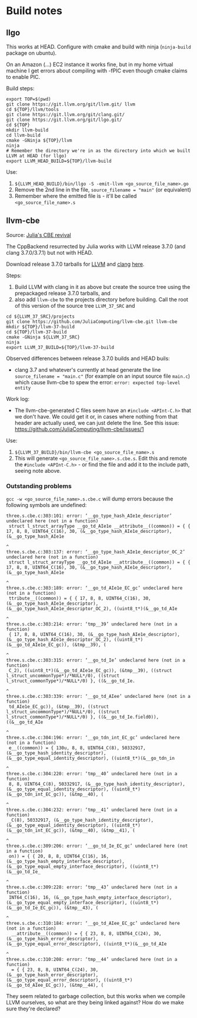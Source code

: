 # Build notes

## llgo

This works at HEAD. Configure with cmake and build with ninja (`ninja-build` package on ubuntu).

On an Amazon (...) EC2 instance it works fine, but in my home virtual machine I get errors about compiling with -fPIC even though cmake claims to enable PIC.

Build steps:
```
export TOP=$(pwd)
git clone https://git.llvm.org/git/llvm.git/ llvm
cd ${TOP}/llvm/tools
git clone https://git.llvm.org/git/clang.git/
git clone https://git.llvm.org/git/llgo.git/
cd ${TOP}
mkdir llvm-build
cd llvm-build
cmake -GNinja ${TOP}/llvm
ninja
# Remember the directory we're in as the directory into which we built LLVM at HEAD (for llgo)
export LLVM_HEAD_BUILD=${TOP}/llvm-build
```

Use:
1. `${LLVM_HEAD_BUILD}/bin/llgo -S -emit-llvm <go_source_file_name>.go`
2. Remove the 2nd line in the file, `source_filename = "main"` (or equivalent)
3. Remember where the emitted file is - it'll be called `<go_source_file_name>.s`


## llvm-cbe

Source: [Julia's CBE revival](https://github.com/JuliaComputing/llvm-cbe)

The CppBackend resurrected by Julia works with LLVM release 3.7.0 (and clang 3.7.0/3.7.1) but not with HEAD.

Download release 3.7.0 tarballs for [LLVM](http://releases.llvm.org/3.7.0/llvm-3.7.0.src.tar.xz) and [clang](http://releases.llvm.org/3.7.0/cfe-3.7.0.src.tar.xz) [here](http://releases.llvm.org/download.html#3.7.0).

Steps:
1. Build LLVM with clang in it as above but create the source tree using the prepackaged release 3.7.0 tarballs, and
2. also add `llvm-cbe` to the projects directory before building. Call the root of this version of the source tree `LLVM_37_SRC` and
```
cd ${LLVM_37_SRC}/projects
git clone https://github.com/JuliaComputing/llvm-cbe.git llvm-cbe
mkdir ${TOP}/llvm-37-build
cd ${TOP}/llvm-37-build
cmake -GNinja ${LLVM_37_SRC}
ninja
export LLVM_37_BUILD=${TOP}/llvm-37-build
```

Observed differences between release 3.7.0 builds and HEAD buils:

* clang 3.7 and whatever's currently at head generate the line `source_filename = "main.c"` (for example on an input source file `main.c`) which cause llvm-cbe to spew the error: `error: expected top-level entity`

Work log:

* The llvm-cbe-generated C files seem have an `#include <APInt-C.h>` that we don't have. We could get it or, in cases where nothing from that header are actually used, we can just delete the line. See this issue: https://github.com/JuliaComputing/llvm-cbe/issues/1

Use:
1. `${LLVM_37_BUILD}/bin/llvm-cbe <go_source_file_name>.s`
2. This will generate `<go_source_file_name>.s.cbe.s`. Edit this and remote the `#include <APInt-C.h>` - or find the file and add it to the include path, seeing note above.

### Outstanding problems

`gcc -w <go_source_file_name>.s.cbe.c` will dump errors because the following symbols are undefined:

```
three.s.cbe.c:303:101: error: ‘__go_type_hash_AIe1e_descriptor’ undeclared here (not in a function)
 struct l_struct_arrayType __go_td_AIe1e __attribute__((common)) = { { 17, 8, 8, UINT64_C(16), 30, (&__go_type_hash_AIe1e_descriptor), (&__go_type_hash_AIe1e
                                                                                                     ^
three.s.cbe.c:303:137: error: ‘__go_type_hash_AIe1e_descriptor_OC_2’ undeclared here (not in a function)
 struct l_struct_arrayType __go_td_AIe1e __attribute__((common)) = { { 17, 8, 8, UINT64_C(16), 30, (&__go_type_hash_AIe1e_descriptor), (&__go_type_hash_AIe1e
                                                                                                                                         ^
three.s.cbe.c:303:189: error: ‘__go_td_AIe1e_EC_gc’ undeclared here (not in a function)
 ttribute__((common)) = { { 17, 8, 8, UINT64_C(16), 30, (&__go_type_hash_AIe1e_descriptor), (&__go_type_hash_AIe1e_descriptor_OC_2), ((uint8_t*)(&__go_td_AIe
                                                                                                                                                  ^
three.s.cbe.c:303:214: error: ‘tmp__39’ undeclared here (not in a function)
 { 17, 8, 8, UINT64_C(16), 30, (&__go_type_hash_AIe1e_descriptor), (&__go_type_hash_AIe1e_descriptor_OC_2), ((uint8_t*)(&__go_td_AIe1e_EC_gc)), (&tmp__39), (
                                                                                                                                                  ^
three.s.cbe.c:303:315: error: ‘__go_td_Ie’ undeclared here (not in a function)
 C_2), ((uint8_t*)(&__go_td_AIe1e_EC_gc)), (&tmp__39), ((struct l_struct_uncommonType*)/*NULL*/0), ((struct l_struct_commonType*)/*NULL*/0) }, ((&__go_td_Ie.
                                                                                                                                                  ^
three.s.cbe.c:303:339: error: ‘__go_td_AIee’ undeclared here (not in a function)
 td_AIe1e_EC_gc)), (&tmp__39), ((struct l_struct_uncommonType*)/*NULL*/0), ((struct l_struct_commonType*)/*NULL*/0) }, ((&__go_td_Ie.field0)), ((&__go_td_AIe
                                                                                                                                                  ^
three.s.cbe.c:304:196: error: ‘__go_tdn_int_EC_gc’ undeclared here (not in a function)
 e__((common)) = { 130u, 8, 8, UINT64_C(8), 50332917, (&__go_type_hash_identity_descriptor), (&__go_type_equal_identity_descriptor), ((uint8_t*)(&__go_tdn_in
                                                                                                                                                  ^
three.s.cbe.c:304:220: error: ‘tmp__40’ undeclared here (not in a function)
 8, 8, UINT64_C(8), 50332917, (&__go_type_hash_identity_descriptor), (&__go_type_equal_identity_descriptor), ((uint8_t*)(&__go_tdn_int_EC_gc)), (&tmp__40), (
                                                                                                                                                  ^
three.s.cbe.c:304:232: error: ‘tmp__41’ undeclared here (not in a function)
 _C(8), 50332917, (&__go_type_hash_identity_descriptor), (&__go_type_equal_identity_descriptor), ((uint8_t*)(&__go_tdn_int_EC_gc)), (&tmp__40), (&tmp__41), (
                                                                                                                                                  ^
three.s.cbe.c:309:206: error: ‘__go_td_Ie_EC_gc’ undeclared here (not in a function)
 on)) = { { 20, 8, 8, UINT64_C(16), 16, (&__go_type_hash_empty_interface_descriptor), (&__go_type_equal_empty_interface_descriptor), ((uint8_t*)(&__go_td_Ie_
                                                                                                                                                  ^
three.s.cbe.c:309:228: error: ‘tmp__43’ undeclared here (not in a function)
 INT64_C(16), 16, (&__go_type_hash_empty_interface_descriptor), (&__go_type_equal_empty_interface_descriptor), ((uint8_t*)(&__go_td_Ie_EC_gc)), (&tmp__43), (
                                                                                                                                                  ^
three.s.cbe.c:310:184: error: ‘__go_td_AIee_EC_gc’ undeclared here (not in a function)
  __attribute__((common)) = { { 23, 8, 8, UINT64_C(24), 30, (&__go_type_hash_error_descriptor), (&__go_type_equal_error_descriptor), ((uint8_t*)(&__go_td_AIe
                                                                                                                                                  ^
three.s.cbe.c:310:208: error: ‘tmp__44’ undeclared here (not in a function)
  = { { 23, 8, 8, UINT64_C(24), 30, (&__go_type_hash_error_descriptor), (&__go_type_equal_error_descriptor), ((uint8_t*)(&__go_td_AIee_EC_gc)), (&tmp__44), (
```

They seem related to garbage collection, but this works when we compile LLVM ourselves, so what are they being linked against? How do we make sure they're declared?
